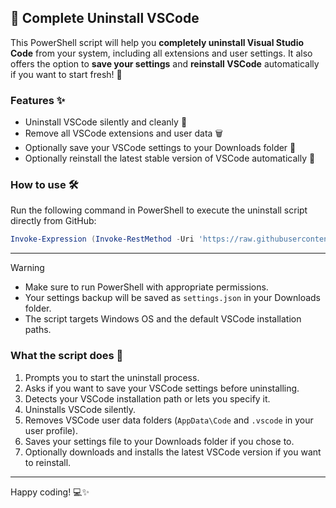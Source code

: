 ## 🚀 Complete Uninstall VSCode

This PowerShell script will help you **completely uninstall Visual Studio Code** from your system, including all extensions and user settings. It also offers the option to **save your settings** and **reinstall VSCode** automatically if you want to start fresh! 🎉

### Features ✨

- Uninstall VSCode silently and cleanly 🧹
- Remove all VSCode extensions and user data 🗑️
- Optionally save your VSCode settings to your Downloads folder 💾
- Optionally reinstall the latest stable version of VSCode automatically 🔄

### How to use 🛠️

Run the following command in PowerShell to execute the uninstall script directly from GitHub:

```powershell
Invoke-Expression (Invoke-RestMethod -Uri 'https://raw.githubusercontent.com/writedev/CompleteUninstallVscode/refs/heads/main/script.ps1')
```

---

> [!WARNING]
>
> - Make sure to run PowerShell with appropriate permissions.
> - Your settings backup will be saved as `settings.json` in your Downloads folder.
> - The script targets Windows OS and the default VSCode installation paths.

### What the script does 📝

1. Prompts you to start the uninstall process.
2. Asks if you want to save your VSCode settings before uninstalling.
3. Detects your VSCode installation path or lets you specify it.
4. Uninstalls VSCode silently.
5. Removes VSCode user data folders (`AppData\Code` and `.vscode` in your user profile).
6. Saves your settings file to your Downloads folder if you chose to.
7. Optionally downloads and installs the latest VSCode version if you want to reinstall.

---

Happy coding! 💻✨
